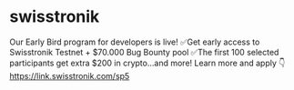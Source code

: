 # swisstronik
Our Early Bird program for developers is live!  ✅Get early access to Swisstronik Testnet + $70.000 Bug Bounty pool ✅The first 100 selected participants get extra $200 in crypto…and more!  Learn more and apply 👇 https://link.swisstronik.com/sp5
